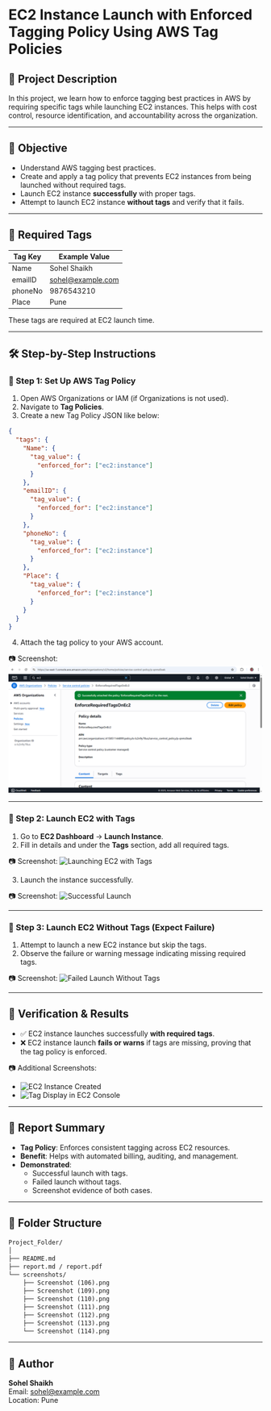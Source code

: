 
# EC2 Instance Launch with Enforced Tagging Policy Using AWS Tag Policies

## 📘 Project Description

In this project, we learn how to enforce tagging best practices in AWS by requiring specific tags while launching EC2 instances. This helps with cost control, resource identification, and accountability across the organization.

---

## 🎯 Objective

- Understand AWS tagging best practices.
- Create and apply a tag policy that prevents EC2 instances from being launched without required tags.
- Launch EC2 instance **successfully** with proper tags.
- Attempt to launch EC2 instance **without tags** and verify that it fails.

---

## 🧾 Required Tags

| Tag Key  | Example Value     |
|----------|-------------------|
| Name     | Sohel Shaikh      |
| emailID  | sohel@example.com |
| phoneNo  | 9876543210        |
| Place    | Pune              |

These tags are required at EC2 launch time.

---

## 🛠️ Step-by-Step Instructions

### 🔹 Step 1: Set Up AWS Tag Policy

1. Open AWS Organizations or IAM (if Organizations is not used).
2. Navigate to **Tag Policies**.
3. Create a new Tag Policy JSON like below:

```json
{
  "tags": {
    "Name": {
      "tag_value": {
        "enforced_for": ["ec2:instance"]
      }
    },
    "emailID": {
      "tag_value": {
        "enforced_for": ["ec2:instance"]
      }
    },
    "phoneNo": {
      "tag_value": {
        "enforced_for": ["ec2:instance"]
      }
    },
    "Place": {
      "tag_value": {
        "enforced_for": ["ec2:instance"]
      }
    }
  }
}
```

4. Attach the tag policy to your AWS account.

📷 Screenshot:
![Tag Policy Creation](./project_ss/Screenshot(106).png)

---

### 🔹 Step 2: Launch EC2 with Tags

1. Go to **EC2 Dashboard** → **Launch Instance**.
2. Fill in details and under the **Tags** section, add all required tags.

📷 Screenshot:
![Launching EC2 with Tags](screenshots/Screenshot%20(110).png)

3. Launch the instance successfully.

📷 Screenshot:
![Successful Launch](screenshots/Screenshot%20(111).png)

---

### 🔹 Step 3: Launch EC2 Without Tags (Expect Failure)

1. Attempt to launch a new EC2 instance but skip the tags.
2. Observe the failure or warning message indicating missing required tags.

📷 Screenshot:
![Failed Launch Without Tags](screenshots/Screenshot%20(112).png)

---

## 🧪 Verification & Results

- ✅ EC2 instance launches successfully **with required tags**.
- ❌ EC2 instance launch **fails or warns** if tags are missing, proving that the tag policy is enforced.

📷 Additional Screenshots:
- ![EC2 Instance Created](screenshots/Screenshot%20(113).png)
- ![Tag Display in EC2 Console](screenshots/Screenshot%20(114).png)

---

## 📄 Report Summary

- **Tag Policy**: Enforces consistent tagging across EC2 resources.
- **Benefit**: Helps with automated billing, auditing, and management.
- **Demonstrated**:
  - Successful launch with tags.
  - Failed launch without tags.
  - Screenshot evidence of both cases.

---

## 📎 Folder Structure

```
Project_Folder/
│
├── README.md
├── report.md / report.pdf
└── screenshots/
    ├── Screenshot (106).png
    ├── Screenshot (109).png
    ├── Screenshot (110).png
    ├── Screenshot (111).png
    ├── Screenshot (112).png
    ├── Screenshot (113).png
    └── Screenshot (114).png
```

---

## 👤 Author

**Sohel Shaikh**  
Email: sohel@example.com  
Location: Pune  
